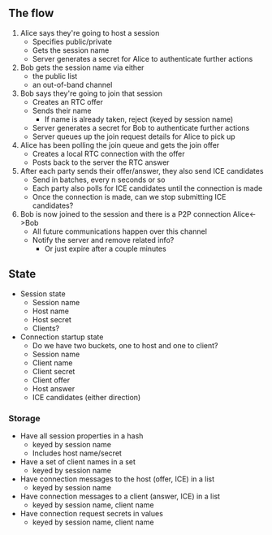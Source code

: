 ## The flow

1. Alice says they're going to host a session
    - Specifies public/private
    - Gets the session name
    - Server generates a secret for Alice to authenticate further actions
2. Bob gets the session name via either
    - the public list 
    - an out-of-band channel
3. Bob says they're going to join that session
    - Creates an RTC offer
    - Sends their name
        - If name is already taken, reject (keyed by session name)
    - Server generates a secret for Bob to authenticate further actions
    - Server queues up the join request details for Alice to pick up
4. Alice has been polling the join queue and gets the join offer
    - Creates a local RTC connection with the offer
    - Posts back to the server the RTC answer
5. After each party sends their offer/answer, they also send ICE candidates
    - Send in batches, every n seconds or so
    - Each party also polls for ICE candidates until the connection is made
    - Once the connection is made, can we stop submitting ICE candidates?
6. Bob is now joined to the session and there is a P2P connection Alice<->Bob
    - All future communications happen over this channel
    - Notify the server and remove related info?
        - Or just expire after a couple minutes

## State

- Session state
    - Session name
    - Host name
    - Host secret
    - Clients?
- Connection startup state
    - Do we have two buckets, one to host and one to client?
    - Session name
    - Client name
    - Client secret
    - Client offer
    - Host answer
    - ICE candidates (either direction)

### Storage

- Have all session properties in a hash
    - keyed by session name
    - Includes host name/secret
- Have a set of client names in a set
    - keyed by session name
- Have connection messages to the host (offer, ICE) in a list
    - keyed by session name
- Have connection messages to a client (answer, ICE) in a list
    - keyed by session name, client name
- Have connection request secrets in values
    - keyed by session name, client name

